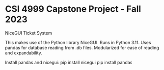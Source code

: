 # CSI 4999 Capstone Project - Fall 2023

NiceGUI Ticket System

This makes use of the Python library NiceGUI. Runs in Python 3.11. 
Uses pandas for database reading from .db files.
Modularized for ease of reading and expandability.

Install pandas and nicegui:
pip install nicegui
pip install pandas






